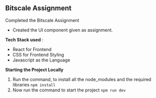 ## Bitscale Assignment

Completed the Bitscale Assignment  

- Created the UI component given as assignment.

**Tech Stack used** :
- React for Frontend
- CSS for Frontend Styling 
- Javascript as the Language

**Starting the Project Locally**
1. Run the command, to install all the node_modules and the required libraries
   `npm install`
2. Now run the command to start the project
    `npm run dev`